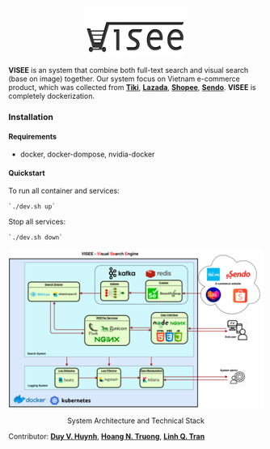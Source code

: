 <p align="center">
  <img width="200" height="100" src="https://raw.githubusercontent.com/vndee/visee/master/imgs/logo.png?token=AGXWHAHFKIENLEQPVIJOZZK6QTQRQ">
</p>

**VISEE** is an system that combine both full-text search and visual search (base on image) together. Our system focus on 
Vietnam e-commerce product, which was collected from [**Tiki**](https://tiki.vn/), [**Lazada**](https://www.lazada.vn/), [**Shopee**](https://shopee.vn/),
[**Sendo**](https://www.sendo.vn/). **VISEE** is completely dockerization.

### Installation

#### Requirements

- docker, docker-dompose, nvidia-docker

#### Quickstart

To run all container and services: 

    `./dev.sh up`

Stop all services:

    `./dev.sh down`

<p align="center">
  <img src="https://raw.githubusercontent.com/vndee/visee/master/imgs/visee.png?token=AGXWHAGPQ5HJLX5WGY5ZC326QTSKE">
  <p align="center">System Architecture and Technical Stack</p>
</p>

Contributor: [**Duy V. Huynh**](https://github.com/vndee), [**Hoang N. Truong**](https://github.com/hoangperry/), [**Linh Q. Tran**](https://github.com/tql247/)
